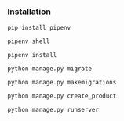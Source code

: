 ### Installation

```pip install pipenv```

```pipenv shell```

```pipenv install```

```python manage.py migrate```

```python manage.py makemigrations```

```python manage.py create_product```

```python manage.py runserver```
